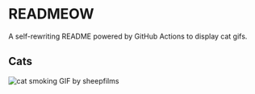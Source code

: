 # READMEOW

A self-rewriting README powered by GitHub Actions to display cat gifs.

## Cats

![cat smoking GIF by sheepfilms](https://media0.giphy.com/media/l0ExdMHUDKteztyfe/200.gif?cid=9acd02dazr4lnp6tlkuyh58t95qf1pejjbb1qosabb2eru9b&ep=v1_gifs_search&rid=200.gif&ct=g)
